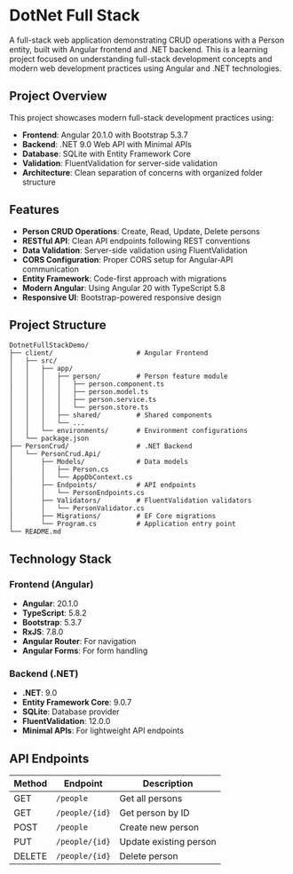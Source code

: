 # DotNet Full Stack

A full-stack web application demonstrating CRUD operations with a Person entity, built with Angular frontend and .NET backend. This is a learning project focused on understanding full-stack development concepts and modern web development practices using Angular and .NET technologies.

## Project Overview

This project showcases modern full-stack development practices using:
- **Frontend**: Angular 20.1.0 with Bootstrap 5.3.7
- **Backend**: .NET 9.0 Web API with Minimal APIs
- **Database**: SQLite with Entity Framework Core
- **Validation**: FluentValidation for server-side validation
- **Architecture**: Clean separation of concerns with organized folder structure

## Features

- **Person CRUD Operations**: Create, Read, Update, Delete persons
- **RESTful API**: Clean API endpoints following REST conventions
- **Data Validation**: Server-side validation using FluentValidation
- **CORS Configuration**: Proper CORS setup for Angular-API communication
- **Entity Framework**: Code-first approach with migrations
- **Modern Angular**: Using Angular 20 with TypeScript 5.8
- **Responsive UI**: Bootstrap-powered responsive design

## Project Structure

```
DotnetFullStackDemo/
├── client/                     # Angular Frontend
│   ├── src/
│   │   ├── app/
│   │   │   ├── person/         # Person feature module
│   │   │   │   ├── person.component.ts
│   │   │   │   ├── person.model.ts
│   │   │   │   ├── person.service.ts
│   │   │   │   └── person.store.ts
│   │   │   ├── shared/         # Shared components
│   │   │   └── ...
│   │   └── environments/       # Environment configurations
│   └── package.json
├── PersonCrud/                 # .NET Backend
│   └── PersonCrud.Api/
│       ├── Models/             # Data models
│       │   ├── Person.cs
│       │   └── AppDbContext.cs
│       ├── Endpoints/          # API endpoints
│       │   └── PersonEndpoints.cs
│       ├── Validators/         # FluentValidation validators
│       │   └── PersonValidator.cs
│       ├── Migrations/         # EF Core migrations
│       └── Program.cs          # Application entry point
└── README.md
```

## Technology Stack

### Frontend (Angular)
- **Angular**: 20.1.0
- **TypeScript**: 5.8.2
- **Bootstrap**: 5.3.7
- **RxJS**: 7.8.0
- **Angular Router**: For navigation
- **Angular Forms**: For form handling

### Backend (.NET)
- **.NET**: 9.0
- **Entity Framework Core**: 9.0.7
- **SQLite**: Database provider
- **FluentValidation**: 12.0.0
- **Minimal APIs**: For lightweight API endpoints

## API Endpoints

| Method | Endpoint | Description |
|--------|----------|-------------|
| GET | `/people` | Get all persons |
| GET | `/people/{id}` | Get person by ID |
| POST | `/people` | Create new person |
| PUT | `/people/{id}` | Update existing person |
| DELETE | `/people/{id}` | Delete person |
